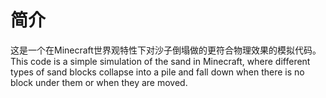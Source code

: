 # 简介
这是一个在Minecraft世界观特性下对沙子倒塌做的更符合物理效果的模拟代码。
This code is a simple simulation of the sand in Minecraft, where different types of sand blocks collapse into a pile and fall down when there is no block under them or when they are moved.
